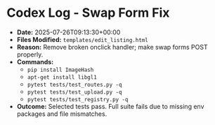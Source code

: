 # Codex Log - Swap Form Fix

- **Date:** 2025-07-26T09:13:30+00:00
- **Files Modified:** `templates/edit_listing.html`
- **Reason:** Remove broken onclick handler; make swap forms POST properly.
- **Commands:**
  - `pip install ImageHash`
  - `apt-get install libgl1`
  - `pytest tests/test_routes.py -q`
  - `pytest tests/test_upload.py -q`
  - `pytest tests/test_registry.py -q`
- **Outcome:** Selected tests pass. Full suite fails due to missing env packages and file mismatches.
